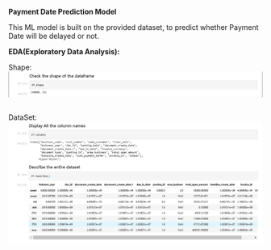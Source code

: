 **Payment Date Prediction Model**

This ML model is built on the provided dataset, to predict whether Payment Date will be delayed or not. 

**EDA(Exploratory Data Analysis):**
<p>
Shape:
<img align="left" alt="shapeEDA" src="https://github.com/Jks08/Payment-Date-Prediction/blob/main/Assets/Images/shapeEDA.png" /></p>
<p>&nbsp;</p>
<p>
DataSet:
<img align="left" alt="descEDA" src="https://github.com/Jks08/Payment-Date-Prediction/blob/main/Assets/Images/EDA.png" /></p>
  
